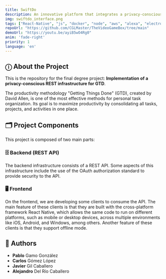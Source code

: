 ```yaml
---
title: SwiftDo
description: An innovative platform that integrates a privacy-conscious REST infrastructure to efficiently manage tasks and projects using the GTD methodology.
img: swiftdo_interface.png
tags: ["React-Native", "js", "docker", "node", "aws", "alexa", "electron", "code"]
repoUrl: "https://github.com/CGLMaster/TheVideoGameBox/tree/main"
demoUrl: "https://youtu.be/ayiB5wO4Rg0"
anim: 'fade-right'
priority: 1
language: 'en'
---
```


## ⓘ About the Project

This is the repository for the final degree project: **Implementation of a privacy-conscious REST infrastructure for GTD**.

The productivity methodology "Getting Things Done" (GTD), created by David Allen, is one of the most effective methods for personal task organization. Its goal is to maximize productivity by consolidating all tasks, projects, and activities in one place.

## 🗂️ Project Components

This project is composed of two main parts:

### 🗄️ Backend (REST API)

The backend infrastructure consists of a REST API. Some aspects of this infrastructure include the use of the OAuth authorization standard to provide security to the API.

### 🖥️​ Frontend

On the frontend, we are developing some clients to consume the API. The main feature of these clients is that they are built with the cross-platform framework React Native, which allows the same code to run on different platforms, such as mobile or desktop devices, across multiple environments like iOS, Android, and Windows, among others. Another feature of these clients is that they support offline mode.

## 👥 Authors

- **Pablo** Gamo González
- **Carlos** Gómez López
- **Javier** Gil Caballero
- **Alejandro** Del Río Caballero
